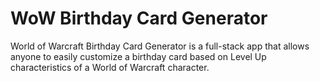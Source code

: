 # WoW Birthday Card Generator

World of Warcraft Birthday Card Generator is a full-stack app that allows anyone to easily customize a birthday card based on Level Up characteristics of a World of Warcraft character. 
